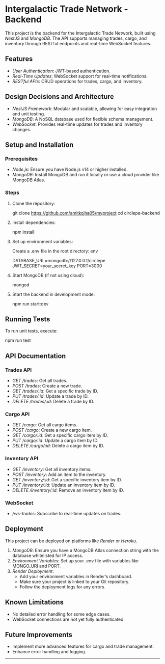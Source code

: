 # Intergalactic Trade Network - Backend

This project is the backend for the Intergalactic Trade Network, built using *NestJS* and *MongoDB*. The API supports managing trades, cargo, and inventory through RESTful endpoints and real-time WebSocket features.

## Features

- *User Authentication*: JWT-based authentication.
- *Real-Time Updates*: WebSocket support for real-time notifications.
- *RESTful APIs*: CRUD operations for trades, cargo, and inventory.

## Design Decisions and Architecture

- *NestJS Framework*: Modular and scalable, allowing for easy integration and unit testing.
- *MongoDB*: A NoSQL database used for flexible schema management.
- *WebSocket*: Provides real-time updates for trades and inventory changes.

## Setup and Installation

### Prerequisites

- *Node.js*: Ensure you have Node.js v14 or higher installed.
- *MongoDB*: Install MongoDB and run it locally or use a cloud provider like MongoDB Atlas.

### Steps

1. Clone the repository:
   
   git clone https://github.com/amitkojha05/myproject
   cd circlepe-backend
   

2. Install dependencies:
   
   npm install
   

3. Set up environment variables:

   Create a .env file in the root directory:
   env
   
   DATABASE_URL=mongodb://127.0.0.1/circlepe
   JWT_SECRET=your_secret_key
   PORT=3000
   

5. Start MongoDB (if not using cloud):
   
   mongod
   

6. Start the backend in development mode:
   
   npm run start:dev
   

## Running Tests

To run unit tests, execute:

npm run test


## API Documentation

### Trades API

- *GET /trades*: Get all trades.
- *POST /trades*: Create a new trade.
- *GET /trades/:id*: Get a specific trade by ID.
- *PUT /trades/:id*: Update a trade by ID.
- *DELETE /trades/:id*: Delete a trade by ID.

### Cargo API

- *GET /cargo*: Get all cargo items.
- *POST /cargo*: Create a new cargo item.
- *GET /cargo/:id*: Get a specific cargo item by ID.
- *PUT /cargo/:id*: Update a cargo item by ID.
- *DELETE /cargo/:id*: Delete a cargo item by ID.

### Inventory API

- *GET /inventory*: Get all inventory items.
- *POST /inventory*: Add an item to the inventory.
- *GET /inventory/:id*: Get a specific inventory item by ID.
- *PUT /inventory/:id*: Update an inventory item by ID.
- *DELETE /inventory/:id*: Remove an inventory item by ID.

### WebSocket

- */ws-trades*: Subscribe to real-time updates on trades.

## Deployment

This project can be deployed on platforms like *Render* or *Heroku*.

1. *MongoDB*: Ensure you have a MongoDB Atlas connection string with the database whitelisted for IP access.
2. *Environment Variables*: Set up your .env file with variables like MONGO_URI and PORT.
3. *Render Deployment*:
    - Add your environment variables in Render’s dashboard.
    - Make sure your project is linked to your Git repository.
    - Follow the deployment logs for any errors.


## Known Limitations

- No detailed error handling for some edge cases.
- WebSocket connections are not yet fully authenticated.

## Future Improvements

- Implement more advanced features for cargo and trade management.
- Enhance error handling and logging.

---


